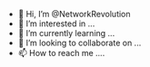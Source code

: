 - 👋 Hi, I’m @NetworkRevolution
- 👀 I’m interested in ...
- 🌱 I’m currently learning ...
- 💞️ I’m looking to collaborate on ...
- 📫 How to reach me ....

<!---
NetworkRevolution/NetworkRevolution is a ✨ special ✨ repository because its `README.md` (this file) appears on your GitHub profile.
You can click the Preview link to take a look at your changes.
--->
